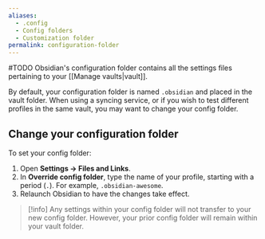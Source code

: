 ```yaml
---
aliases:
  - .config
  - Config folders
  - Customization folder
permalink: configuration-folder
---
```

#TODO
Obsidian's configuration folder contains all the settings files pertaining to your [[Manage vaults|vault]].

By default, your configuration folder is named `.obsidian` and placed in the vault folder. When using a syncing service, or if you wish to test different profiles in the same vault, you may want to change your config folder. 

## Change your configuration folder

To set your config folder:

1. Open **Settings → Files and Links**.
2. In **Override config folder**, type the name of your profile, starting with a period (`.`). For example, `.obsidian-awesome`.
3. Relaunch Obsidian to have the changes take effect. 

> [!info] Any settings within your config folder will not transfer to your new config folder. However, your prior config folder will remain within your vault folder.

